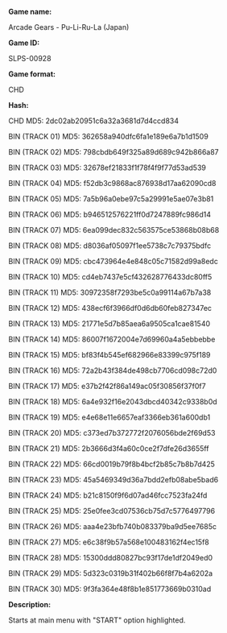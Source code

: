 **Game name:**

Arcade Gears - Pu-Li-Ru-La (Japan)

**Game ID:**

SLPS-00928

**Game format:**

CHD

**Hash:**

CHD MD5: 2dc02ab20951c6a32a3681d7d4ccd834

BIN (TRACK 01) MD5: 362658a940dfc6fa1e189e6a7b1d1509

BIN (TRACK 02) MD5: 798cbdb649f325a89d689c942b866a87

BIN (TRACK 03) MD5: 32678ef21833f1f78f4f9f77d53ad539

BIN (TRACK 04) MD5: f52db3c9868ac876938d17aa62090cd8

BIN (TRACK 05) MD5: 7a5b96a0ebe97c5a29991e5ae07e3b81

BIN (TRACK 06) MD5: b946512576221ff0d7247889fc986d14

BIN (TRACK 07) MD5: 6ea099dec832c563575ce53868b08b68

BIN (TRACK 08) MD5: d8036af05097f1ee5738c7c79375bdfc

BIN (TRACK 09) MD5: cbc473964e4e848c05c71582d99a8edc

BIN (TRACK 10) MD5: cd4eb7437e5cf432628776433dc80ff5

BIN (TRACK 11) MD5: 30972358f7293be5c0a99114a67b7a38

BIN (TRACK 12) MD5: 438ecf6f3966df0d6db60feb827347ec

BIN (TRACK 13) MD5: 21771e5d7b85aea6a9505ca1cae81540

BIN (TRACK 14) MD5: 86007f1672004e7d69960a4a5ebbebbe

BIN (TRACK 15) MD5: bf83f4b545ef682966e83399c975f189

BIN (TRACK 16) MD5: 72a2b43f384de498cb7706cd098c72d0

BIN (TRACK 17) MD5: e37b2f42f86a149ac05f30856f37f0f7

BIN (TRACK 18) MD5: 6a4e932f16e2043dbcd40342c9338b0d

BIN (TRACK 19) MD5: e4e68e11e6657eaf3366eb361a600db1

BIN (TRACK 20) MD5: c373ed7b372772f2076056bde2f69d53

BIN (TRACK 21) MD5: 2b3666d3f4a60c0ce2f7dfe26d3655ff

BIN (TRACK 22) MD5: 66cd0019b79f8b4bcf2b85c7b8b7d425

BIN (TRACK 23) MD5: 45a5469349d36a7bdd2efb08abe5bad6

BIN (TRACK 24) MD5: b21c8150f9f6d07ad46fcc7523fa24fd

BIN (TRACK 25) MD5: 25e0fee3cd07536cb75d7c5776497796

BIN (TRACK 26) MD5: aaa4e23bfb740b083379ba9d5ee7685c

BIN (TRACK 27) MD5: e6c38f9b57a568e100483162f4ec15f8

BIN (TRACK 28) MD5: 15300ddd80827bc93f17de1df2049ed0

BIN (TRACK 29) MD5: 5d323c0319b31f402b66f8f7b4a6202a

BIN (TRACK 30) MD5: 9f3fa364e48f8b1e851773669b0310ad

**Description:**

Starts at main menu with "START" option highlighted.